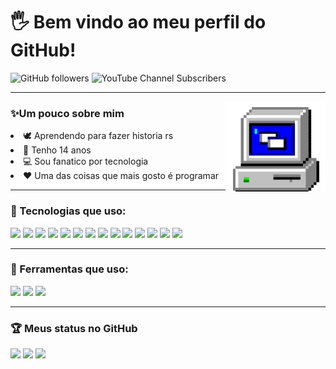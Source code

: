 # 🖐 Bem vindo ao meu perfil do GitHub!
![GitHub followers](https://img.shields.io/github/followers/felpsdev?color=3b86ff&label=seguidores&style=for-the-badge)
![YouTube Channel Subscribers](https://img.shields.io/youtube/channel/subscribers/UCFytlFyT_Bs1oY14bbi8jIA?label=YOUTUBE&logo=youtube&style=for-the-badge)
<hr>
<img align="right" alt="PC GIF" src="https://github.com/TheDudeThatCode/TheDudeThatCode/blob/master/Assets/PC.gif" width="160em" />
<h3>✨Um pouco sobre mim</h3>
<div>
 <li>🕊️ Aprendendo para fazer historia rs</li>
 <li>👨 Tenho 14 anos</li>
 <li>💻 Sou fanatico por tecnologia</li>
 <li>❤ Uma das coisas que mais gosto é programar</li>
</div>
<hr>
<h3>🧰 Tecnologias que uso:</h3>
<div style="display: inline_block;">
  <img src="https://img.shields.io/badge/C%23-239120?style=for-the-badge&logo=c-sharp&logoColor=white" />
  <img src="https://img.shields.io/badge/JavaScript-323330?style=for-the-badge&logo=javascript&logoColor=F7DF1E" />
  <img src="https://img.shields.io/badge/TypeScript-007ACC?style=for-the-badge&logo=typescript&logoColor=white" />
  <img src="https://img.shields.io/badge/Redux-593D88?style=for-the-badge&logo=redux&logoColor=white" />
  <img src="https://img.shields.io/badge/React-20232A?style=for-the-badge&logo=react&logoColor=61DAFB" />
  <img src="https://img.shields.io/badge/Node.js-339933?style=for-the-badge&logo=nodedotjs&logoColor=white" />
  <img src="https://img.shields.io/badge/firebase-ffca28?style=for-the-badge&logo=firebase&logoColor=black" />
  <img src="https://img.shields.io/badge/HTML5-E34F26?style=for-the-badge&logo=html5&logoColor=white" />
  <img src="https://img.shields.io/badge/CSS3-1572B6?style=for-the-badge&logo=css3&logoColor=white" />
  <img src="https://img.shields.io/badge/Webpack-8DD6F9?style=for-the-badge&logo=Webpack&logoColor=white" />
  <img src="https://img.shields.io/badge/MySQL-005C84?style=for-the-badge&logo=mysql&logoColor=white" />
  <img src="https://img.shields.io/badge/MongoDB-4EA94B?style=for-the-badge&logo=mongodb&logoColor=white" />
  <img src="https://img.shields.io/badge/Lua-2C2D72?style=for-the-badge&logo=lua&logoColor=white" />
  <img src="https://img.shields.io/badge/PHP-777BB4?style=for-the-badge&logo=php&logoColor=white" />
</div>
<hr>
<h3>🔨 Ferramentas que uso:</h3>
<div style="display: inline_block;">
  <img src="https://img.shields.io/badge/GIT-E44C30?style=for-the-badge&logo=git&logoColor=white" />
  <img src="https://img.shields.io/badge/powershell-5391FE?style=for-the-badge&logo=powershell&logoColor=white" />
  <img src="https://img.shields.io/badge/Visual_Studio_Code-0078D4?style=for-the-badge&logo=visual%20studio%20code&logoColor=white" />
</div>
<hr>
<h3>🏆 Meus status no GitHub</h3>
 <div style="display: inline-block;">
  <img width="49.5%" src="https://github-readme-stats.vercel.app/api?username=felpsdev&show_icons=true&include_all_commits=true&count_private=true&theme=dark&title_color=3b86ff&icon_color=3b86ff&hide_border=true&bg_color=091d3d"/>
  <img width="49.5%" src="https://github-readme-stats.vercel.app/api/top-langs/?username=felpsdev&layout=compact&theme=dark&title_color=3b86ff&icon_color=3b86ff&hide_border=true&bg_color=091d3d&count_private=true"/>
</div>
<img width="100%" src="https://activity-graph.herokuapp.com/graph?username=felpsdev&layout=compact&langs_count=4&theme=dark&hide_border=true&bg_color=091d3d&color=3b86ff&line=3b86ff" />
